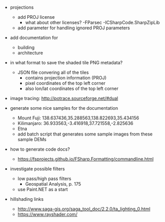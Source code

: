 - projections
    - add PROJ license
        - what about other licenses? 
            -FParsec
            -ICSharpCode.SharpZipLib
    - add parameter for handling ignored PROJ parameters

- add documentation for
    - building
    - architecture

- in what format to save the shaded tile PNG metadata?  
    - JSON file convering all of the tiles
        - contains projection information (PROJ)
        - pixel coordinates of the top left corner  
        - also lon/lat coordinates of the top left corner

- image tracing: http://potrace.sourceforge.net/#dual

- generate some nice samples for the documentation
    - Mount Fuji: 138.637436,35.288563,138.822693,35.434156
    - Kilimanjaro: 36.933563,-3.416918,37.721558,-2.825636
    - Etna
    - add batch script that generates some sample images from these sample DEMs

- how to generate code docs?
    - https://fsprojects.github.io/FSharp.Formatting/commandline.html

- investigate possible filters
    - low pass/high pass filters
        - Geospatial Analysis, p. 175
    - use Paint.NET as a start

- hillshading links
    - http://www.saga-gis.org/saga_tool_doc/2.2.0/ta_lighting_0.html
    - https://www.rayshader.com/
